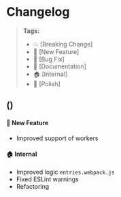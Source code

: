 Changelog
=========

> **Tags:**
> - :boom:       [Breaking Change]
> - :rocket:     [New Feature]
> - :bug:        [Bug Fix]
> - :memo:       [Documentation]
> - :house:      [Internal]
> - :nail_care:  [Polish]

## ()

#### :rocket: New Feature

* Improved support of workers

#### :house: Internal

* Improved logic `entries.webpack.js`
* Fixed ESLint warnings
* Refactoring
